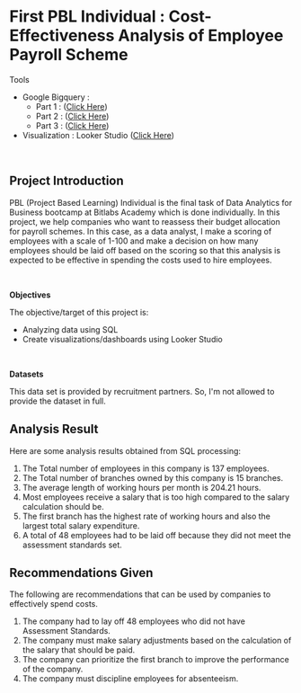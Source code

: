 # First PBL Individual : Cost-Effectiveness Analysis of Employee Payroll Scheme

<p>Tools 
  <ul>
    <li>Google Bigquery :
      <ul>
        <li>Part 1 : (<a href="https://console.cloud.google.com/bigquery?sq=889224908686:b938f805294c46a7b2430b5474faa341">Click Here</a>)</li>
        <li>Part 2 : (<a href="https://console.cloud.google.com/bigquery?sq=889224908686:c167a862b2bf447c96e15e1655ce914d">Click Here</a>)</li>
        <li>Part 3 : (<a href="https://console.cloud.google.com/bigquery?sq=889224908686:6af506e2a1654dddb8d798ceed955568">Click Here</a>)</li>
      </ul>
    </li>
    <li>Visualization : Looker Studio (<a href="https://datastudio.google.com/reporting/da4e12b8-1aca-41e5-9534-961bf55607f8">Click Here</a>)</li>
  </ul>
</p>

<br>

## Project Introduction

PBL (Project Based Learning) Individual is the final task of Data Analytics for Business bootcamp at Bitlabs Academy which is done individually. In this project, we help companies who want to reassess their budget allocation for payroll schemes. In this case, as a data analyst, I make a scoring of employees with a scale of 1-100 and make a decision on how many employees should be laid off based on the scoring so that this analysis is expected to be effective in spending the costs used to hire employees.

<br>

<strong> Objectives </strong>
<p> The objective/target of this project is:</p>
<ul>
  <li> Analyzing data using SQL </li>
  <li> Create visualizations/dashboards using Looker Studio </li>
</ul>

<br>

<strong> Datasets </strong>
<p> This data set is provided by recruitment partners. So, I'm not allowed to provide the dataset in full.</p>

## Analysis Result
<p> Here are some analysis results obtained from SQL processing: </p>
<ol>
  <li>The Total number of employees in this company is 137 employees.</li>
  <li>The Total number of branches owned by this company is 15 branches.</li>
  <li>The average length of working hours per month is 204.21 hours.</li>
  <li>Most employees receive a salary that is too high compared to the salary calculation should be.</li>
  <li>The first branch has the highest rate of working hours and also the largest total salary expenditure.</li>
  <li> A total of 48 employees had to be laid off because they did not meet the assessment standards set.</li>
</ol>

## Recommendations Given
<p> The following are recommendations that can be used by companies to effectively spend costs. </p>
<ol>
  <li>The company had to lay off 48 employees who did not have Assessment Standards.</li>
  <li>The company must make salary adjustments based on the calculation of the salary that should be paid.</li>
  <li>The company can prioritize the first branch to improve the performance of the company.</li>
  <li>The company must discipline employees for absenteeism.</li>
</ol>
